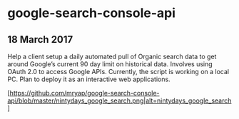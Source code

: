 # google-search-console-api

## 18 March 2017
Help a client setup a daily automated pull of Organic search data to get around Google’s current 90 day limit on historical data.  Involves using  OAuth 2.0 to access Google APIs.  Currently, the script is working on a local PC. Plan to deploy it as an interactive web applications.

[https://github.com/mryap/google-search-console-api/blob/master/nintydays_google_search.png|alt=nintydays_google_search]

